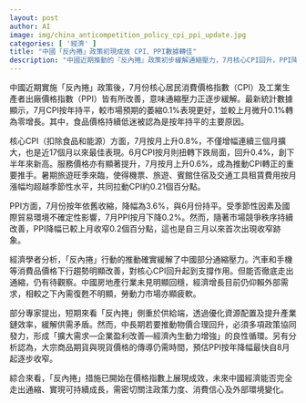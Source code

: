 ```yaml
---
layout: post
author: AI
image: img/china_anticompetition_policy_cpi_ppi_update.jpg
categories: [ '經濟' ]
title: "中國「反內捲」政策初現成效 CPI、PPI數據轉佳"
description: "中國近期推動的『反內捲』政策初步緩解通縮壓力，7月核心CPI回升，PPI降幅收窄，顯示市場競爭秩序改善與旅遊消費旺季拉動物價回升。不過房地產與內需復甦仍待觀察，經濟能否完全走出通縮取決於政策協同與外部環境變化。"
---
```

中國近期實施「反內捲」政策後，7月份核心居民消費價格指數（CPI）及工業生產者出廠價格指數（PPI）皆有所改善，意味通縮壓力正逐步緩解。最新統計數據顯示，7月CPI按年持平，較市場預期的萎縮0.1%表現更好，並較上月微升0.1%轉為零增長。其中，食品價格持續低迷被認為是按年持平的主要原因。

核心CPI（扣除食品和能源）方面，7月按月上升0.8%，不僅增幅連續三個月擴大，也是近17個月以來最佳表現。6月CPI按月則扭轉下跌局面，回升0.4%，創下半年來新高。服務價格亦有顯著提升，7月按月上升0.6%，成為推動CPI轉正的重要推手。暑期旅遊旺季來臨，使得機票、旅遊、賓館住宿及交通工具租賃費用按月漲幅均超越季節性水平，共同拉動CPI約0.21個百分點。

PPI方面，7月份按年依舊收縮，降幅為3.6%，與6月份持平。受季節性因素及國際貿易環境不確定性影響，7月PPI按月下降0.2%。然而，隨著市場競爭秩序持續改善，PPI降幅已較上月收窄0.2個百分點，這也是自三月以來首次出現收窄跡象。

經濟學者分析，「反內捲」行動的推動確實緩解了中國部分通縮壓力。汽車和手機等消費品價格下行趨勢明顯改善，對核心CPI回升起到支撐作用。但能否徹底走出通縮，仍有待觀察。中國房地產行業未見明顯回穩，經濟增長目前仍仰賴外部需求，相較之下內需復甦不明顯，勞動力市場亦顯疲軟。

部分專家提出，短期來看「反內捲」側重於供給端，透過優化資源配置及提升產業鏈效率，緩解供需矛盾。然而，中長期若要推動物價合理回升，必須多項政策協同發力，形成「擴大需求—企業盈利改善—經濟內生動力增強」的良性循環。另有分析認為，大宗商品期貨與現貨價格的傳導仍需時間，預估PPI按年降幅最快自8月起逐步收窄。

綜合來看，「反內捲」措施已開始在價格指數上展現成效，未來中國經濟能否完全走出通縮、實現可持續成長，需密切關注政策力度、消費信心及外部環境變化。